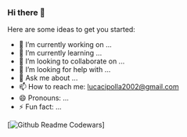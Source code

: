 ### Hi there 👋

<!--
**luca2002/luca2002** is a ✨ _special_ ✨ repository because its `README.md` (this file) appears on your GitHub profile.
-->
Here are some ideas to get you started:

- 🔭 I’m currently working on ...
- 🌱 I’m currently learning ...
- 👯 I’m looking to collaborate on ...
- 🤔 I’m looking for help with ...
- 💬 Ask me about ...
- 📫 How to reach me: lucacipolla2002@gmail.com
- 😄 Pronouns: ...
- ⚡ Fun fact: ...

[![Github Readme Codewars](https://codewars-stats-ignacio-cuadra.vercel.app/?username=luca2002)]
<!-- -->
